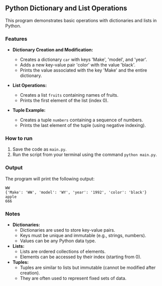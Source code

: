 ## Python Dictionary and List Operations

This program demonstrates basic operations with dictionaries and lists in Python.

### Features

* **Dictionary Creation and Modification:**
    - Creates a dictionary `car` with keys 'Make', 'model', and 'year'.
    - Adds a new key-value pair 'color' with the value 'black'.
    - Prints the value associated with the key 'Make' and the entire dictionary.

* **List Operations:**
    - Creates a list `fruits` containing names of fruits.
    - Prints the first element of the list (index 0).

* **Tuple Example:**
    - Creates a tuple `numbers` containing a sequence of numbers.
    - Prints the last element of the tuple (using negative indexing).

### How to run

1. Save the code as `main.py`.
2. Run the script from your terminal using the command `python main.py`.

### Output

The program will print the following output:

```
WW
{'Make': 'WW', 'model': 'WY', 'year': '1992', 'color': 'black'}
apple
666
```

### Notes

* **Dictionaries:**
    - Dictionaries are used to store key-value pairs.
    - Keys must be unique and immutable (e.g., strings, numbers).
    - Values can be any Python data type.
* **Lists:**
    - Lists are ordered collections of elements.
    - Elements can be accessed by their index (starting from 0).
* **Tuples:**
    - Tuples are similar to lists but immutable (cannot be modified after creation).
    - They are often used to represent fixed sets of data.
